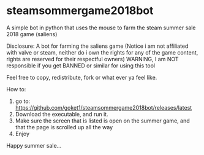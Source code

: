 # steamsommergame2018bot

A simple bot in python that uses the mouse to farm the steam summer sale 2018 game (saliens)

Disclosure:
A bot for farming the saliens game (Notice i am not affiliated with valve or steam, neither do i own the rights for any of the game content, rights are reserved for their respectful owners)
WARNING, I am NOT responsible if you get BANNED or similar for using this tool

Feel free to copy, redistribute, fork or what ever ya feel like.

How to:
1.  go to: https://github.com/goket1/steamsommergame2018bot/releases/latest
2.  Download the executable, and run it.
3.  Make sure the screen that is listed is open on the summer game, and that the page is scrolled up all the way
4.  Enjoy

Happy summer sale...
